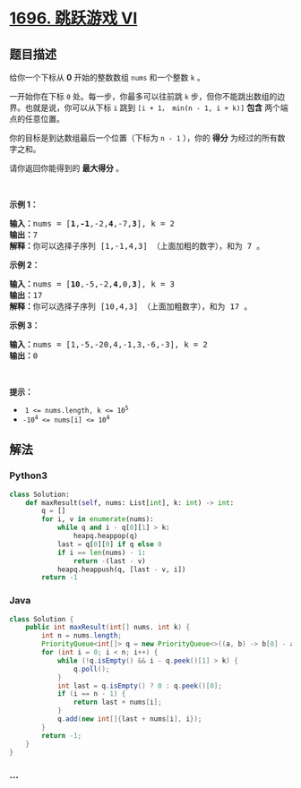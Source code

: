 # [1696. 跳跃游戏 VI](https://leetcode-cn.com/problems/jump-game-vi)



## 题目描述

<!-- 这里写题目描述 -->

<p>给你一个下标从 <strong>0</strong> 开始的整数数组 <code>nums</code> 和一个整数 <code>k</code> 。</p>

<p>一开始你在下标 <code>0</code> 处。每一步，你最多可以往前跳 <code>k</code> 步，但你不能跳出数组的边界。也就是说，你可以从下标 <code>i</code> 跳到 <code>[i + 1， min(n - 1, i + k)]</code> <strong>包含</strong> 两个端点的任意位置。</p>

<p>你的目标是到达数组最后一个位置（下标为 <code>n - 1</code> ），你的 <strong>得分</strong> 为经过的所有数字之和。</p>

<p>请你返回你能得到的 <strong>最大得分</strong> 。</p>

<p> </p>

<p><strong>示例 1：</strong></p>

<pre>
<b>输入：</b>nums = [<strong>1</strong>,<strong>-1</strong>,-2,<strong>4</strong>,-7,<strong>3</strong>], k = 2
<b>输出：</b>7
<b>解释：</b>你可以选择子序列 [1,-1,4,3] （上面加粗的数字），和为 7 。
</pre>

<p><strong>示例 2：</strong></p>

<pre>
<strong>输入：</strong>nums = [<strong>10</strong>,-5,-2,<strong>4</strong>,0,<strong>3</strong>], k = 3
<b>输出：</b>17
<b>解释：</b>你可以选择子序列 [10,4,3] （上面加粗数字），和为 17 。
</pre>

<p><strong>示例 3：</strong></p>

<pre>
<b>输入：</b>nums = [1,-5,-20,4,-1,3,-6,-3], k = 2
<b>输出：</b>0
</pre>

<p> </p>

<p><strong>提示：</strong></p>

<ul>
	<li> <code>1 <= nums.length, k <= 10<sup>5</sup></code></li>
	<li><code>-10<sup>4</sup> <= nums[i] <= 10<sup>4</sup></code></li>
</ul>


## 解法

<!-- 这里可写通用的实现逻辑 -->

<!-- tabs:start -->

### **Python3**

<!-- 这里可写当前语言的特殊实现逻辑 -->

```python
class Solution:
    def maxResult(self, nums: List[int], k: int) -> int:
        q = []
        for i, v in enumerate(nums):
            while q and i - q[0][1] > k:
                heapq.heappop(q)
            last = q[0][0] if q else 0
            if i == len(nums) - 1:
                return -(last - v)
            heapq.heappush(q, [last - v, i])
        return -1
```

### **Java**

<!-- 这里可写当前语言的特殊实现逻辑 -->

```java
class Solution {
    public int maxResult(int[] nums, int k) {
        int n = nums.length;
        PriorityQueue<int[]> q = new PriorityQueue<>((a, b) -> b[0] - a[0]);
        for (int i = 0; i < n; i++) {
            while (!q.isEmpty() && i - q.peek()[1] > k) {
                q.poll();
            }
            int last = q.isEmpty() ? 0 : q.peek()[0];
            if (i == n - 1) {
                return last + nums[i];
            }
            q.add(new int[]{last + nums[i], i});
        }
        return -1;
    }
}
```

### **...**

```

```

<!-- tabs:end -->
